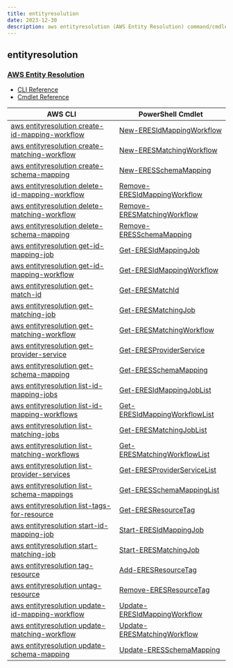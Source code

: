 ```yaml
---
title: entityresolution
date: 2023-12-30
description: aws entityresolution (AWS Entity Resolution) command/cmdlet list.
---
```


## entityresolution

### [AWS Entity Resolution](https://aws.amazon.com/entity-resolution/)

* [CLI Reference](https://awscli.amazonaws.com/v2/documentation/api/latest/reference/entityresolution/index.html)
* [Cmdlet Reference](https://docs.aws.amazon.com/powershell/latest/reference/items/EntityResolution_cmdlets.html)

|AWS CLI|PowerShell Cmdlet|
|----|----|
|[aws entityresolution create-id-mapping-workflow](https://awscli.amazonaws.com/v2/documentation/api/latest/reference/entityresolution/create-id-mapping-workflow.html)|[New-ERESIdMappingWorkflow](https://docs.aws.amazon.com/powershell/latest/reference/items/New-ERESIdMappingWorkflow.html)|
|[aws entityresolution create-matching-workflow](https://awscli.amazonaws.com/v2/documentation/api/latest/reference/entityresolution/create-matching-workflow.html)|[New-ERESMatchingWorkflow](https://docs.aws.amazon.com/powershell/latest/reference/items/New-ERESMatchingWorkflow.html)|
|[aws entityresolution create-schema-mapping](https://awscli.amazonaws.com/v2/documentation/api/latest/reference/entityresolution/create-schema-mapping.html)|[New-ERESSchemaMapping](https://docs.aws.amazon.com/powershell/latest/reference/items/New-ERESSchemaMapping.html)|
|[aws entityresolution delete-id-mapping-workflow](https://awscli.amazonaws.com/v2/documentation/api/latest/reference/entityresolution/delete-id-mapping-workflow.html)|[Remove-ERESIdMappingWorkflow](https://docs.aws.amazon.com/powershell/latest/reference/items/Remove-ERESIdMappingWorkflow.html)|
|[aws entityresolution delete-matching-workflow](https://awscli.amazonaws.com/v2/documentation/api/latest/reference/entityresolution/delete-matching-workflow.html)|[Remove-ERESMatchingWorkflow](https://docs.aws.amazon.com/powershell/latest/reference/items/Remove-ERESMatchingWorkflow.html)|
|[aws entityresolution delete-schema-mapping](https://awscli.amazonaws.com/v2/documentation/api/latest/reference/entityresolution/delete-schema-mapping.html)|[Remove-ERESSchemaMapping](https://docs.aws.amazon.com/powershell/latest/reference/items/Remove-ERESSchemaMapping.html)|
|[aws entityresolution get-id-mapping-job](https://awscli.amazonaws.com/v2/documentation/api/latest/reference/entityresolution/get-id-mapping-job.html)|[Get-ERESIdMappingJob](https://docs.aws.amazon.com/powershell/latest/reference/items/Get-ERESIdMappingJob.html)|
|[aws entityresolution get-id-mapping-workflow](https://awscli.amazonaws.com/v2/documentation/api/latest/reference/entityresolution/get-id-mapping-workflow.html)|[Get-ERESIdMappingWorkflow](https://docs.aws.amazon.com/powershell/latest/reference/items/Get-ERESIdMappingWorkflow.html)|
|[aws entityresolution get-match-id](https://awscli.amazonaws.com/v2/documentation/api/latest/reference/entityresolution/get-match-id.html)|[Get-ERESMatchId](https://docs.aws.amazon.com/powershell/latest/reference/items/Get-ERESMatchId.html)|
|[aws entityresolution get-matching-job](https://awscli.amazonaws.com/v2/documentation/api/latest/reference/entityresolution/get-matching-job.html)|[Get-ERESMatchingJob](https://docs.aws.amazon.com/powershell/latest/reference/items/Get-ERESMatchingJob.html)|
|[aws entityresolution get-matching-workflow](https://awscli.amazonaws.com/v2/documentation/api/latest/reference/entityresolution/get-matching-workflow.html)|[Get-ERESMatchingWorkflow](https://docs.aws.amazon.com/powershell/latest/reference/items/Get-ERESMatchingWorkflow.html)|
|[aws entityresolution get-provider-service](https://awscli.amazonaws.com/v2/documentation/api/latest/reference/entityresolution/get-provider-service.html)|[Get-ERESProviderService](https://docs.aws.amazon.com/powershell/latest/reference/items/Get-ERESProviderService.html)|
|[aws entityresolution get-schema-mapping](https://awscli.amazonaws.com/v2/documentation/api/latest/reference/entityresolution/get-schema-mapping.html)|[Get-ERESSchemaMapping](https://docs.aws.amazon.com/powershell/latest/reference/items/Get-ERESSchemaMapping.html)|
|[aws entityresolution list-id-mapping-jobs](https://awscli.amazonaws.com/v2/documentation/api/latest/reference/entityresolution/list-id-mapping-jobs.html)|[Get-ERESIdMappingJobList](https://docs.aws.amazon.com/powershell/latest/reference/items/Get-ERESIdMappingJobList.html)|
|[aws entityresolution list-id-mapping-workflows](https://awscli.amazonaws.com/v2/documentation/api/latest/reference/entityresolution/list-id-mapping-workflows.html)|[Get-ERESIdMappingWorkflowList](https://docs.aws.amazon.com/powershell/latest/reference/items/Get-ERESIdMappingWorkflowList.html)|
|[aws entityresolution list-matching-jobs](https://awscli.amazonaws.com/v2/documentation/api/latest/reference/entityresolution/list-matching-jobs.html)|[Get-ERESMatchingJobList](https://docs.aws.amazon.com/powershell/latest/reference/items/Get-ERESMatchingJobList.html)|
|[aws entityresolution list-matching-workflows](https://awscli.amazonaws.com/v2/documentation/api/latest/reference/entityresolution/list-matching-workflows.html)|[Get-ERESMatchingWorkflowList](https://docs.aws.amazon.com/powershell/latest/reference/items/Get-ERESMatchingWorkflowList.html)|
|[aws entityresolution list-provider-services](https://awscli.amazonaws.com/v2/documentation/api/latest/reference/entityresolution/list-provider-services.html)|[Get-ERESProviderServiceList](https://docs.aws.amazon.com/powershell/latest/reference/items/Get-ERESProviderServiceList.html)|
|[aws entityresolution list-schema-mappings](https://awscli.amazonaws.com/v2/documentation/api/latest/reference/entityresolution/list-schema-mappings.html)|[Get-ERESSchemaMappingList](https://docs.aws.amazon.com/powershell/latest/reference/items/Get-ERESSchemaMappingList.html)|
|[aws entityresolution list-tags-for-resource](https://awscli.amazonaws.com/v2/documentation/api/latest/reference/entityresolution/list-tags-for-resource.html)|[Get-ERESResourceTag](https://docs.aws.amazon.com/powershell/latest/reference/items/Get-ERESResourceTag.html)|
|[aws entityresolution start-id-mapping-job](https://awscli.amazonaws.com/v2/documentation/api/latest/reference/entityresolution/start-id-mapping-job.html)|[Start-ERESIdMappingJob](https://docs.aws.amazon.com/powershell/latest/reference/items/Start-ERESIdMappingJob.html)|
|[aws entityresolution start-matching-job](https://awscli.amazonaws.com/v2/documentation/api/latest/reference/entityresolution/start-matching-job.html)|[Start-ERESMatchingJob](https://docs.aws.amazon.com/powershell/latest/reference/items/Start-ERESMatchingJob.html)|
|[aws entityresolution tag-resource](https://awscli.amazonaws.com/v2/documentation/api/latest/reference/entityresolution/tag-resource.html)|[Add-ERESResourceTag](https://docs.aws.amazon.com/powershell/latest/reference/items/Add-ERESResourceTag.html)|
|[aws entityresolution untag-resource](https://awscli.amazonaws.com/v2/documentation/api/latest/reference/entityresolution/untag-resource.html)|[Remove-ERESResourceTag](https://docs.aws.amazon.com/powershell/latest/reference/items/Remove-ERESResourceTag.html)|
|[aws entityresolution update-id-mapping-workflow](https://awscli.amazonaws.com/v2/documentation/api/latest/reference/entityresolution/update-id-mapping-workflow.html)|[Update-ERESIdMappingWorkflow](https://docs.aws.amazon.com/powershell/latest/reference/items/Update-ERESIdMappingWorkflow.html)|
|[aws entityresolution update-matching-workflow](https://awscli.amazonaws.com/v2/documentation/api/latest/reference/entityresolution/update-matching-workflow.html)|[Update-ERESMatchingWorkflow](https://docs.aws.amazon.com/powershell/latest/reference/items/Update-ERESMatchingWorkflow.html)|
|[aws entityresolution update-schema-mapping](https://awscli.amazonaws.com/v2/documentation/api/latest/reference/entityresolution/update-schema-mapping.html)|[Update-ERESSchemaMapping](https://docs.aws.amazon.com/powershell/latest/reference/items/Update-ERESSchemaMapping.html)|

